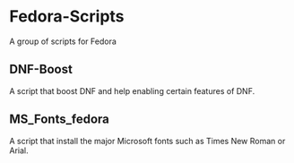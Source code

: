 # Fedora-Scripts 

A group of scripts for Fedora

## DNF-Boost

A script that boost DNF and help enabling certain features of DNF.

## MS_Fonts_fedora

A script that install the major Microsoft fonts such as Times New Roman or Arial.
